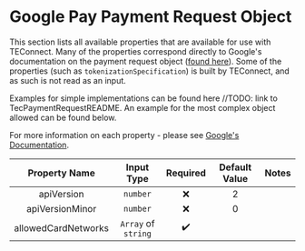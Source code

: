 # Google Pay Payment Request Object
This section lists all available properties that are available for use with TEConnect.
Many of the properties correspond directly to Google's documentation on the payment request object ([found here](https://developers.google.com/pay/api/web/reference/request-objects#PaymentDataRequest)).  Some of the properties (such as ```tokenizationSpecification```) is built by TEConnect, and as such is not read as an input.

Examples for simple implementations can be found here //TODO: link to TecPaymentRequestREADME.
An example for the most complex object allowed can be found below.

For more information on each property - please see [Google's Documentation](https://developers.google.com/pay/api/web/reference/request-objects#PaymentDataRequest).


| Property Name | Input Type | Required | Default Value | Notes |
|:--:|:--:|:--:|:--:|:--:|
| apiVersion | ```number``` | :x: | 2 | |
| apiVersionMinor | ```number``` | :x: | 0 | |
| allowedCardNetworks | ```Array``` of ```string``` | :heavy_check_mark: |  | |
